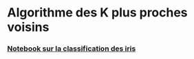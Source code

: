 # Algorithme des K plus proches voisins
### [Notebook sur la classification des iris](https://notebook.basthon.fr/?from=https://raw.githubusercontent.com/thfruchart/1nsi/main/S10/KNN/KNN-iris.ipynb&aux=https://raw.githubusercontent.com/thfruchart/1nsi/main/S10/KNN/iris.csv)
